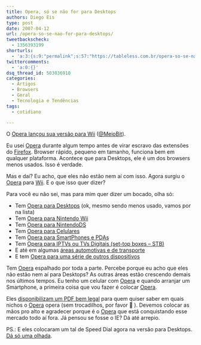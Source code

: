 ```yaml
---
title: Opera, só se não for para Desktops
authors: Diego Eis
type: post
date: 2007-04-12
url: /opera-so-se-nao-for-para-desktops/
tweetbackscheck:
  - 1356393199
shorturls:
  - 'a:3:{s:9:"permalink";s:57:"https://tableless.com.br/opera-so-se-nao-for-para-desktops";s:7:"tinyurl";s:26:"https://tinyurl.com/3olh9ob";s:4:"isgd";s:19:"https://is.gd/a7QgFp";}'
twittercomments:
  - 'a:0:{}'
dsq_thread_id: 503036910
categories:
  - Artigos
  - Browsers
  - Geral
  - Tecnologia e Tendências
tags:
  - cotidiano

---
```

O [Opera lançou sua versão para Wii][1] ([@MeioBit][2]).

Eu usei [Opera][3] durante algum tempo antes de virar escravo das extensões do [Firefox][4]. Browser rápido, pequeno em tamanho, funciona bem em qualquer plataforma. Acontece que para Desktops, ele é um dos browsers menos usados. Isso é verdade.

Mas e daí? Eu acho, que eles não estão nem aí com isso. Agora surgiu o [Opera][3] para [Wii][5]. E o que isso quer dizer?
  
Para você eu não sei, mas para mim quer dizer um bocado, olha só:

  * Tem [Opera para Desktops][6] (ok, mesmo sendo menos usado, vamos por na lista)
  * Tem [Opera para Nintendo Wii][1]
  * Tem [Opera para NintendoDS][7]
  * Tem [Opera para Celulares][8]
  * Tem [Opera para SmartPhones e PDAs][9]
  * Tem [Opera para IPTVs ou TVs Digitais (set-top boxes &#8211; STB)][10]
  * E até em algumas [áreas automotivas e de transporte][11]
  * E tem [Opera para uma série de outros dispositivos][9]

Tem [Opera][3] espalhado por toda a parte. Percebe porque eu acho que eles não estão nem aí para Desktops? As outras áreas estão crescendo demais nos últimos tempos. Eu tenho um celular com [Opera][3] e quando arranjar um Smartphone, a primeira coisa que vou fazer é colocar [Opera][3].

Eles [disponibilizam um PDF bem legal][12] para quem quiser saber em quais nichos o [Opera][3] opera (sem trocadilhos, por favor 🙂 ). Devemos colocar as mãos pro alto e agradecer porque é o [Opera][3] que está conquistando esse mercado todo aí fora. Já pensou se fosse o IE? Dá até arrepio.

PS.: E eles colocaram um tal de Speed Dial agora na versão para Desktops. [Dá só uma olhada][13].

 [1]: https://www.opera.com/products/devices/nintendo/
 [2]: https://www.meiobit.com/lan_ccedil_ado_opera_para_wii_de_gra_ccedil_ou_quase
 [3]: https://opera.com
 [4]: https://getfirefox.com/
 [5]: https://www.wii.com/
 [6]: https://www.opera.com/index.dml
 [7]: https://www.opera.com/products/devices/nintendo/ds/tips/
 [8]: https://www.operamini.com/
 [9]: https://www.opera.com/products/devices/
 [10]: https://www.opera.com/products/devices/markets/stb/
 [11]: https://www.opera.com/products/devices/markets/transport/
 [12]: https://www.opera.com/products/devices/brochures/pdf/OperaForDevices2006.pdf
 [13]: https://portal.opera.com/startup/?tip=speeddial